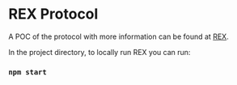 # REX Protocol

A POC of the protocol with more information can be found at [REX](https://github.r3x.tech).

In the project directory, to locally run REX you can run:

### `npm start`



